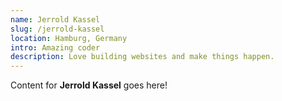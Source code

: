 ```yaml
---
name: Jerrold Kassel
slug: /jerrold-kassel
location: Hamburg, Germany
intro: Amazing coder
description: Love building websites and make things happen.
---
```

Content for **Jerrold Kassel** goes here!